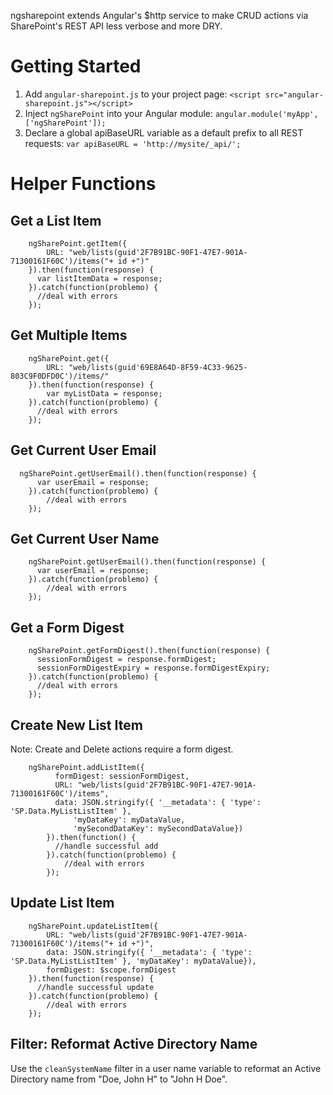 ngsharepoint extends Angular's $http service to make CRUD actions via SharePoint's REST API less verbose and more DRY.

# Getting Started
1. Add `angular-sharepoint.js` to your project page:
    `<script src="angular-sharepoint.js"></script>`
2. Inject `ngSharePoint` into your Angular module:
    `angular.module('myApp', ['ngSharePoint']);`
3. Declare a global apiBaseURL variable as a default prefix to all REST requests:
    `var apiBaseURL = 'http://mysite/_api/';`

# Helper Functions

## Get a List Item
		ngSharePoint.getItem({
			URL: "web/lists(guid'2F7B91BC-90F1-47E7-901A-71300161F60C')/items("+ id +")"
		}).then(function(response) {
		  var listItemData = response;
		}).catch(function(problemo) {
		  //deal with errors
		});

## Get Multiple Items
		ngSharePoint.get({
			URL: "web/lists(guid'69E8A64D-8F59-4C33-9625-803C9F0DFD0C')/items/"
		}).then(function(response) {
			var myListData = response;
		}).catch(function(problemo) {
		  //deal with errors
		});

## Get Current User Email
      ngSharePoint.getUserEmail().then(function(response) {
	      var userEmail = response;
	    }).catch(function(problemo) {
	    	//deal with errors
	    });
	    
## Get Current User Name
	    ngSharePoint.getUserEmail().then(function(response) {
	      var userEmail = response;
	    }).catch(function(problemo) {
	    	//deal with errors
	    });
	    
## Get a Form Digest
        ngSharePoint.getFormDigest().then(function(response) {
          sessionFormDigest = response.formDigest;
          sessionFormDigestExpiry = response.formDigestExpiry;
        }).catch(function(problemo) {
          //deal with errors
        });

## Create New List Item
Note: Create and Delete actions require a form digest.

        ngSharePoint.addListItem({
              formDigest: sessionFormDigest,
              URL: "web/lists(guid'2F7B91BC-90F1-47E7-901A-71300161F60C')/items",
              data: JSON.stringify({ '__metadata': { 'type': 'SP.Data.MyListListItem' },
            	  'myDataKey': myDataValue,
            	  'mySecondDataKey': mySecondDataValue})
            }).then(function() {
              //handle successful add
            }).catch(function(problemo) {
            	//deal with errors
            });

## Update List Item

		ngSharePoint.updateListItem({
			URL: "web/lists(guid'2F7B91BC-90F1-47E7-901A-71300161F60C')/items("+ id +")",
			data: JSON.stringify({ '__metadata': { 'type': 'SP.Data.MyListListItem' }, 'myDataKey': myDataValue}),
			formDigest: $scope.formDigest
		}).then(function(response) {
		  //handle successful update
		}).catch(function(problemo) {
			//deal with errors
		});

## Filter: Reformat Active Directory Name
Use the `cleanSystemName` filter in a user name variable to reformat an Active Directory name from "Doe, John H" to "John H Doe".
